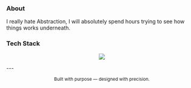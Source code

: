 ### About
I really hate Abstraction, I will absolutely spend hours trying to see how things works underneath.

### Tech Stack
<p align="center">
  <img src="https://skillicons.dev/icons?i=html,css,js,ts,react,nextjs,redux,tailwind,mongodb,supabase" />
</p>
</p>
---

<p align="center">
  <sub>Built with purpose — designed with precision.</sub>
</p>
